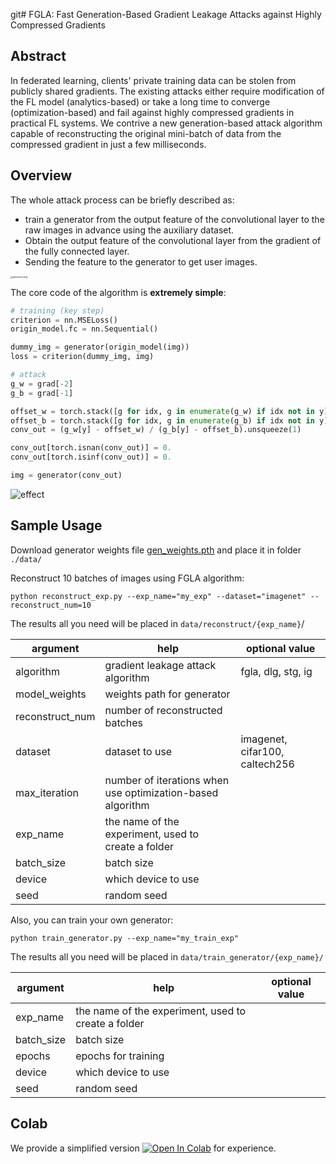 git# FGLA: Fast Generation-Based Gradient Leakage Attacks against Highly Compressed Gradients



## Abstract

In federated learning, clients' private training data can be stolen from publicly shared gradients. The existing attacks either require modification of the FL model (analytics-based) or take a long time to converge (optimization-based) and fail against highly compressed gradients in practical FL systems. We contrive a new generation-based attack algorithm capable of reconstructing the original mini-batch of data from the compressed gradient in just a few milliseconds. 



## Overview

The whole attack process can be briefly described as:

- train a generator from the output feature of the convolutional layer to the raw images in advance using the auxiliary dataset.
- Obtain the output feature of the convolutional layer from the gradient of the fully connected layer.
- Sending the feature to the generator to get user images.

<img src="https://github.com/xuedongyun/FGLA/blob/master/images/generator.png?raw=true" alt="generator.png" style="zoom: 25%;" />

The core code of the algorithm is **extremely simple**:

```python
# training (key step)
criterion = nn.MSELoss()
origin_model.fc = nn.Sequential() 

dummy_img = generator(origin_model(img))
loss = criterion(dummy_img, img)
```

```python
# attack
g_w = grad[-2]
g_b = grad[-1]

offset_w = torch.stack([g for idx, g in enumerate(g_w) if idx not in y], dim=0).mean(dim=0) * (bz - 1) / bz
offset_b = torch.stack([g for idx, g in enumerate(g_b) if idx not in y], dim=0).mean() * (bz - 1) / bz
conv_out = (g_w[y] - offset_w) / (g_b[y] - offset_b).unsqueeze(1)

conv_out[torch.isnan(conv_out)] = 0.
conv_out[torch.isinf(conv_out)] = 0.

img = generator(conv_out)
```

![effect](https://github.com/xuedongyun/FGLA/blob/master/images/effect.png?raw=true)



## Sample Usage

Download generator weights file [gen_weights.pth](https://drive.google.com/file/d/1x6KIpGXJARc9F0SMZUyTDy3h5-CQRIaR/view?usp=sharing) and place it in folder ```./data/```



Reconstruct 10 batches of images using FGLA algorithm:

```shell
python reconstruct_exp.py --exp_name="my_exp" --dataset="imagenet" --reconstruct_num=10
```

The results all you need will be placed in ```data/reconstruct/{exp_name}```/

| argument        | help                                                       | optional value                 |
| --------------- | ---------------------------------------------------------- | ------------------------------ |
| algorithm       | gradient leakage attack algorithm                          | fgla, dlg, stg, ig             |
| model_weights   | weights path for generator                                 |                                |
| reconstruct_num | number of reconstructed batches                            |                                |
| dataset         | dataset to use                                             | imagenet, cifar100, caltech256 |
| max_iteration   | number of iterations when use optimization-based algorithm |                                |
| exp_name        | the name of the experiment, used to create a folder        |                                |
| batch_size      | batch size                                                 |                                |
| device          | which device to use                                        |                                |
| seed            | random seed                                                |                                |



Also, you can train your own generator:

```shell
python train_generator.py --exp_name="my_train_exp"
```

The results all you need will be placed in ```data/train_generator/{exp_name}/```

| argument   | help                                                | optional value |
| ---------- | --------------------------------------------------- | -------------- |
| exp_name   | the name of the experiment, used to create a folder |                |
| batch_size | batch size                                          |                |
| epochs     | epochs for training                                 |                |
| device     | which device to use                                 |                |
| seed       | random seed                                         |                |



## Colab

<p align="left">We provide a simplified version
    <a href="https://colab.research.google.com/drive/1c7On5cO0tlZGgLafgAqqxE1NV0vAZDcV?usp=sharing" target="_parent">
        <img src="https://camo.githubusercontent.com/52feade06f2fecbf006889a904d221e6a730c194/68747470733a2f2f636f6c61622e72657365617263682e676f6f676c652e636f6d2f6173736574732f636f6c61622d62616467652e737667" alt="Open In Colab" data-canonical-src="https://colab.research.google.com/assets/colab-badge.svg"></a>
     for experience.
</p>
